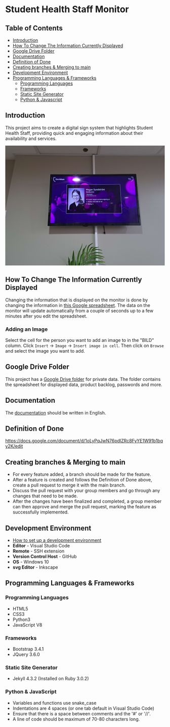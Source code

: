 # Student Health Staff Monitor

## Table of Contents

- [Introduction](README.md#introduction)
- [How To Change The Information Currently Displayed](README.md#how-to-change-the-information-currently-displayed)
- [Google Drive Folder](README.md#google-drive-folder)
- [Documentation](README.md#Documentation)
- [Definition of Done](README.md#definition-of-done)
- [Creating branches & Merging to main](README.md#creating-branches--merging-to-main)
- [Development Environment](README.md#development-environment)
- [Programming Languages & Frameworks](README.md#Programming-Languages-&-Frameworks)
  - [Programming Languages](README.md#programming-languages)
  - [Frameworks](README.md#frameworks)
  - [Static Site Generator](README.md#static-site-generator)
  - [Python & Javascript](README.md#python--javascript)

## Introduction

This project aims to create a digital sign system that highlights Student Health Staff, providing quick and engaging information about their availability and services.

![A picture of the project. It's a screen on a wall with the display of student health staff.](project_picture.jpg)

## How To Change The Information Currently Displayed

Changing the information that is displayed on the monitor is done by changing the information in [this Google spreadsheet](https://docs.google.com/spreadsheets/d/1qY1KYAY-AjFh2DWsjiVwOVj2qqJ29kpSs_YaBHi-TEs). The data on the monitor will update automatically from a couple of seconds up to a few minutes after you edit the spreadsheet.

### Adding an Image

Select the cell for the person you want to add an image to in the "BILD" column. Click `Insert` -> `Image` -> `Insert image in cell`.
Then click on `Browse` and select the image you want to add.

## Google Drive Folder

This project has a [Google Drive folder](https://drive.google.com/drive/folders/1PE9KzvEw8aPh5E4z1SYBZf03GJ8k5gWZ) for private data. The folder contains the spreadsheet for displayed data, product backlog, passwords and more.

## Documentation

The [documentation](documentation.md) should be written in English.

## Definition of Done

https://docs.google.com/document/d/1oLyPqJwN76pdIZRc8FyYE1W91b1bqy2K/edit

## Creating branches & Merging to main

- For every feature added, a branch should be made for the feature.
- After a feature is created and follows the Definition of Done above, create a pull request to merge it with the main branch.
- Discuss the pull request with your group members and go through any changes that need to be made.
- After the changes have been finalized and completed, a group member can then approve and merge the pull request, marking the feature as successfully implemented. 

## Development Environment

- [How to set up a development environment](documentation.md#set-up-development-environment)
- **Editor** - Visual Studio Code
- **Remote** - SSH extension
- **Version Control Host** - GitHub
- **OS** - Windows 10
- **svg Editor** - Inkscape

## Programming Languages & Frameworks

### Programming Languages

- HTML5
- CSS3
- Python3
- JavaScript V8

### Frameworks

- Bootstrap 3.4.1
- JQuery 3.6.0

### Static Site Generator

- Jekyll 4.3.2 (Installed on Ruby 3.0.2)


### Python & JavaScript

- Variables and functions use snake_case
- Indentations are 4 spaces (or one tab default in Visual Studio Code)
- Ensure that there is a space between comments and the '#' or '//'.
- A line of code should be maximum of 70-80 characters long.
